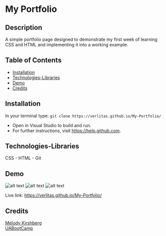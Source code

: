 # My Portfolio
## Description
A simple portfolio page designed to demonstrate my first week of learning CSS and HTML and implementing it into a working example. 

## Table of Contents
* [Installation](#installation)
* [Technologies-Libraries](#technologies-libraries)
* [Demo](#demo)
* [Credits](#credits)

## Installation
In your terminal type:
```git clone https://verlitas.github.io/My-Portfolio/```
* Open in Visual Studio to build and run.
* For further instructions, visit https://help.github.com.

## Technologies-Libraries
CSS - HTML - Git

## Demo
![alt text](screenshots/ss1.png "Screenshot1")
![alt text](screenshots/ss2.png "Screenshot2")
![alt text](screenshots/ss3.png "Screenshot3")

Live link: https://verlitas.github.io/My-Portfolio/

## Credits
[Melody Kirshberg](https://github.com/verlitas)  
[UABootCamp](https://bootcamp.ce.arizona.edu/coding/)
